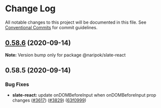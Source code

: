# Change Log

All notable changes to this project will be documented in this file.
See [Conventional Commits](https://conventionalcommits.org) for commit guidelines.

## [0.58.6](https://github.com/naripok/slate/compare/@naripok/slate-react@0.58.5...@naripok/slate-react@0.58.6) (2020-09-14)

**Note:** Version bump only for package @naripok/slate-react





## 0.58.5 (2020-09-14)

### Bug Fixes

- **slate-react:** update onDOMBeforeInput when onDOMBeforeInput prop changes ([#3617](https://github.com/naripok/slate/issues/3617)) ([#3829](https://github.com/naripok/slate/issues/3829)) ([63f0999](https://github.com/naripok/slate/commit/63f099952ea36af355dab6a84b1dffd29b46f27e))
